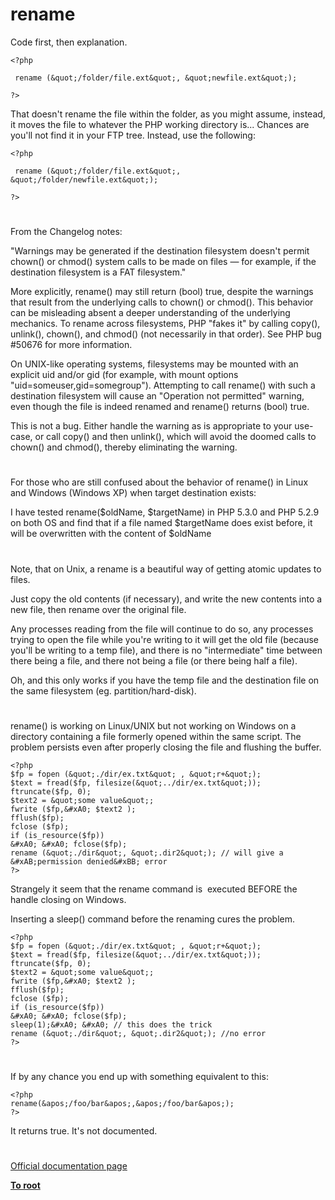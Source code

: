 # rename





Code first, then explanation.



```
<?php

 rename (&quot;/folder/file.ext&quot;, &quot;newfile.ext&quot;);

?>
```


That doesn&apos;t rename the file within the folder, as you might assume, instead, it moves the file to whatever the PHP working directory is... Chances are you&apos;ll not find it in your FTP tree. Instead, use the following:



```
<?php

 rename (&quot;/folder/file.ext&quot;, &quot;/folder/newfile.ext&quot;);

?>
```



  

#



From the Changelog notes:

&quot;Warnings may be generated if the destination filesystem doesn&apos;t permit chown() or chmod() system calls to be made on files &#x2014; for example, if the destination filesystem is a FAT filesystem.&quot;

More explicitly, rename() may still return (bool) true, despite the warnings that result from the underlying calls to chown() or chmod(). This behavior can be misleading absent a deeper understanding of the underlying mechanics. To rename across filesystems, PHP &quot;fakes it&quot; by calling copy(), unlink(), chown(), and chmod() (not necessarily in that order). See PHP bug #50676 for more information.

On UNIX-like operating systems, filesystems may be mounted with an explicit uid and/or gid (for example, with mount options &quot;uid=someuser,gid=somegroup&quot;). Attempting to call rename() with such a destination filesystem will cause an &quot;Operation not permitted&quot; warning, even though the file is indeed renamed and rename() returns (bool) true.

This is not a bug. Either handle the warning as is appropriate to your use-case, or call copy() and then unlink(), which will avoid the doomed calls to chown() and chmod(), thereby eliminating the warning.

  

#



For those who are still confused about the behavior of rename() in Linux and Windows (Windows XP) when target destination exists:

I have tested rename($oldName, $targetName) in PHP 5.3.0 and PHP 5.2.9 on both OS and find that if a file named $targetName does exist before, it will be overwritten with the content of $oldName

  

#



Note, that on Unix, a rename is a beautiful way of getting atomic updates to files.



Just copy the old contents (if necessary), and write the new contents into a new file, then rename over the original file.



Any processes reading from the file will continue to do so, any processes trying to open the file while you&apos;re writing to it will get the old file (because you&apos;ll be writing to a temp file), and there is no &quot;intermediate&quot; time between there being a file, and there not being a file (or there being half a file).



Oh, and this only works if you have the temp file and the destination file on the same filesystem (eg. partition/hard-disk).

  

#



rename() is working on Linux/UNIX but not working on Windows on a directory containing a file formerly opened within the same script. The problem persists even after properly closing the file and flushing the buffer.



```
<?php
$fp = fopen (&quot;./dir/ex.txt&quot; , &quot;r+&quot;);
$text = fread($fp, filesize(&quot;../dir/ex.txt&quot;));
ftruncate($fp, 0);
$text2 = &quot;some value&quot;;
fwrite ($fp,&#xA0; $text2 );
fflush($fp);
fclose ($fp);
if (is_resource($fp))
&#xA0; &#xA0; fclose($fp);
rename (&quot;./dir&quot;, &quot;.dir2&quot;); // will give a &#xAB;permission denied&#xBB; error
?>
```


Strangely it seem that the rename command is&#xA0; executed BEFORE the handle closing on Windows.

Inserting a sleep() command before the renaming cures the problem.



```
<?php
$fp = fopen (&quot;./dir/ex.txt&quot; , &quot;r+&quot;);
$text = fread($fp, filesize(&quot;../dir/ex.txt&quot;));
ftruncate($fp, 0);
$text2 = &quot;some value&quot;;
fwrite ($fp,&#xA0; $text2 );
fflush($fp);
fclose ($fp);
if (is_resource($fp))
&#xA0; &#xA0; fclose($fp);
sleep(1);&#xA0; &#xA0; // this does the trick
rename (&quot;./dir&quot;, &quot;.dir2&quot;); //no error 
?>
```



  

#



If by any chance you end up with something equivalent to this:



```
<?php
rename(&apos;/foo/bar&apos;,&apos;/foo/bar&apos;);
?>
```


It returns true. It&apos;s not documented.

  

#

[Official documentation page](https://www.php.net/manual/en/function.rename.php)

**[To root](/README.md)**